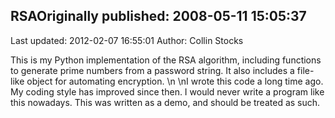 ## RSAOriginally published: 2008-05-11 15:05:37 
Last updated: 2012-02-07 16:55:01 
Author: Collin Stocks 
 
This is my Python implementation of the RSA algorithm, including functions to generate prime numbers from a password string. It also includes a file-like object for automating encryption.\n\nI wrote this code a long time ago. My coding style has improved since then. I would never write a program like this nowadays. This was written as a demo, and should be treated as such.